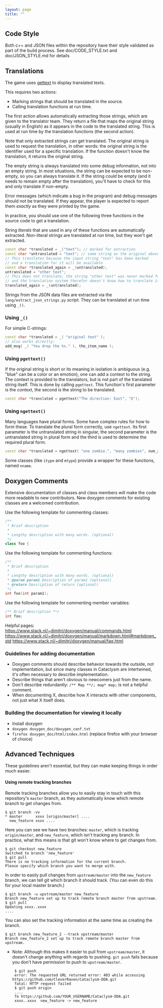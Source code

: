 ```yaml
---
layout: page
title: ""
---
```


## Code Style

Both c++ and JSON files within the repository have their style validated as part of the build process.
See doc/CODE_STYLE.txt and doc/JSON_STYLE.md for details

## Translations

The game uses [gettext](https://www.gnu.org/software/gettext/) to display translated texts.

This requires two actions:
- Marking strings that should be translated in the source.
- Calling translation functions at run time.

The first action allows automatically extracting those strings, which are given to the translator team. They return a file that maps the original string (usually in English) as it appears in the code to the translated string. This is used at run time by the translation functions (the second action).

Note that only extracted strings can get translated. The original string is used to request the translation, in other words: the original string is the identifier used for a specific translation. If the function doesn't know the translation, it returns the original string.

The empty string is always translated into some debug information, not into an empty string. In most situations, the string can be expected to be non-empty, so you can always translate it. If the string *could* be empty (and it needs to remain empty after the translation), you'll have to check for this and only translate if non-empty.

Error messages (which indicate a bug in the program) and debug messages should not be translated. If they appear, the player is expected to report them *exactly* as they were printed by the game.

In practice, you should use one of the following three functions in the source code to get a translation.

String *literals* that are used in any of these functions are automatically extracted. Non-literal strings are translated at run time, but they won't get extracted.
```C++
const char *translated = _("text"); // marked for extraction
const char *untranslated = "text"; // same string as the original above.
// This translates because the input string "text" has been marked
// and a translation for it will be available
const char *translated_again = _(untranslated);
untranslated = "other text";
// This does not translate, the string "other text" was never marked for translation
// and the translation system therefor doesn't know how to translate it.
translated_again = _(untranslated);
```

Strings from the JSON data files are extracted via the `lang/extract_json_strings.py` script. They can be translated at run time using `_()`.

### Using `_()`

For simple C-strings:
```c++
const char *translated = _( "original text" );
// also works directly:
add_msg( _( "You drop the %s." ), the_item_name );
```

### Using `pgettext()`

If the original string is short or its meaning in isolation is ambiguous (e.g. "blue" can be a color or an emotion), one can add a context to the string. The context is provided to the translators, but is not part of the translated string itself. This is done by calling `pgettext`.  This function's first parameter is the context, the second is the string to be translated.
```c++
const char *translated = pgettext("The direction: East", "E");
```

### Using `ngettext()`

Many languages have plural forms.  Some have complex rules for how to form these. To translate the plural form correctly, use `ngettext`.  Its first parameter is the untranslated string in singular, the second parameter is the untranslated string in plural form and the third is used to determine the required plural form.
```c++
const char *translated = ngettext( "one zombie.", "many zombies", num_zombies );
```
Some classes (like `itype` and `mtype`) provide a wrapper for these functions, named `nname`.

## Doxygen Comments

Extensive documentation of classes and class members will make the code more readable to new contributors. New doxygen comments for existing classes are a welcomed contribution.

Use the following template for commenting classes:
```c++
/**
 * Brief description
 *
 * Lengthy description with many words. (optional)
 */
class foo {
```

Use the following template for commenting functions:
```c++
/**
 * Brief description
 *
 * Lengthy description with many words. (optional)
 * @param param1 Description of param1 (optional)
 * @return Description of return (optional)
 */
int foo(int param1);
```

Use the following template for commenting member variables:
```c++
/** Brief description **/
int foo;
```

Helpful pages:
https://www.stack.nl/~dimitri/doxygen/manual/commands.html
https://www.stack.nl/~dimitri/doxygen/manual/markdown.html#markdown_std
https://www.stack.nl/~dimitri/doxygen/manual/faq.html

### Guidelines for adding documentation
* Doxygen comments should describe behavior towards the outside, not implementation, but since many classes in Cataclysm are intertwined, it's often necessary to describe implementation.
* Describe things that aren't obvious to newcomers just from the name.
* Don't describe redundantly: `/** Map **/; map* map;` is not a helpful comment.
* When documenting X, describe how X interacts with other components, not just what X itself does.

### Building the documentation for viewing it locally
* Install doxygen
* `doxygen doxygen_doc/doxygen_conf.txt `
* `firefox doxygen_doc/html/index.html` (replace firefox with your browser of choice)

## Advanced Techniques

These guidelines aren't essential, but they can make keeping things in order much easier.

#### Using remote tracking branches

Remote tracking branches allow you to easily stay in touch with this repository's `master` branch, as they automatically know which remote branch to get changes from.

    $ git branch -vv
    * master      xxxx [origin/master] ....
      new_feature xxxx ....

Here you can see we have two branches: `master`, which is tracking `origin/master`, and `new_feature`, which isn't tracking any branch. In practice, what this means is that git won't know where to get changes from.

    $ git checkout new_feature
    Switched to branch 'new_feature'
    $ git pull
    There is no tracking information for the current branch.
    Please specify which branch you want to merge with.

In order to easily pull changes from `upstream/master` into the `new_feature` branch, we can tell git which branch it should track. (You can even do this for your local master branch.)

    $ git branch -u upstream/master new_feature
    Branch new_feature set up to track remote branch master from upstream.
    $ git pull
    Updating xxxx..xxxx
    ....

You can also set the tracking information at the same time as creating the branch.

    $ git branch new_feature_2 --track upstream/master
    Branch new_feature_2 set up to track remote branch master from upstream.

 * Note: Although this makes it easier to pull from `upstream/master`, it doesn't change anything with regards to pushing. `git push` fails because you don't have permission to push to `upstream/master`.

        $ git push
        error: The requested URL returned error: 403 while accessing https://github.com/CleverRaven/Cataclysm-DDA.git
        fatal: HTTP request failed
        $ git push origin
        ....
        To https://github.com/YOUR_USERNAME/Cataclysm-DDA.git
        xxxx..xxxx  new_feature -> new_feature


